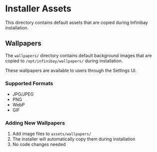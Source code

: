# Installer Assets

This directory contains default assets that are copied during Infinibay installation.

## Wallpapers

The `wallpapers/` directory contains default background images that are copied to `/opt/infinibay/wallpapers/` during installation.

These wallpapers are available to users through the Settings UI.

### Supported Formats

- JPG/JPEG
- PNG
- WebP
- GIF

### Adding New Wallpapers

1. Add image files to `assets/wallpapers/`
2. The installer will automatically copy them during installation
3. No code changes needed
